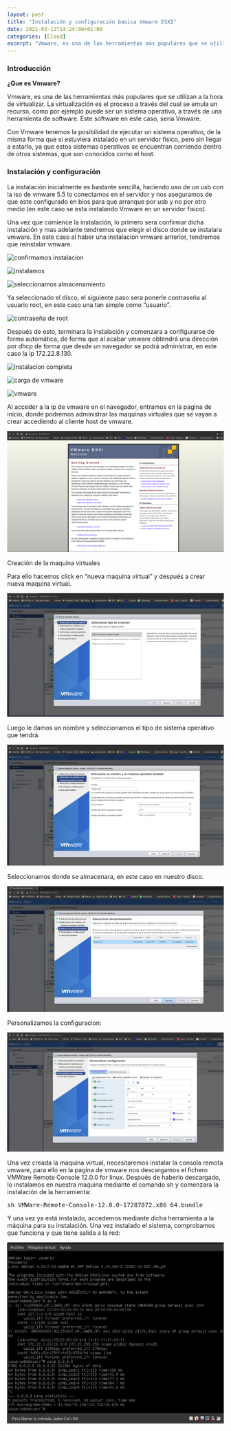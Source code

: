 ```yaml
---
layout: post
title: "Instalación y configuración basica Vmware ESXI"
date: 2021-03-12T14:24:08+01:00
categories: [Cloud]
excerpt: "Vmware, es una de las herramientas más populares que se utilizan a la hora de virtualizar. La virtualización es el proceso a través del cual se emula un recurso, como por ejemplo puede ser un sistema operativo, a través de una herramienta de software. Este software en este caso, sería Vmware."
---
```


### **Introducción** ###

**¿Que es Vmware?**

Vmware, es una de las herramientas más populares que se utilizan a la hora de virtualizar. La virtualización es el proceso a través del cual se emula un recurso, como por ejemplo puede ser un sistema operativo, a través de una herramienta de software. Este software en este caso, sería Vmware.

Con Vmware tenemos la posibilidad de ejecutar un sistema operativo, de la misma forma que si estuviera instalado en un servidor físico, pero sin llegar a estarlo, ya que estos sistemas operativos se encuentran corriendo dentro de otros sistemas, que son conocidos como el host.

### **Instalación y configuración** ###

La instalación inicialmente es bastante sencilla, haciendo uso de un usb con la iso de vmware 5.5 lo conectamos en el servidor y nos aseguramos de que este configurado en bios para que arranque por usb y no por otro medio (en este caso se esta instalando Vmware en un servidor fisico).

Una vez que comience la instalación, lo primero sera confirmar dicha instalación y mas adelante tendremos que elegir el disco donde se instalara vmware. En este caso al haber una instalacion vmware anterior, tendremos que reinstalar vmware.

![confirmamos instalacion](/images/vmware/1.jpg)

![instalamos](/images/vmware/2.jpg)

![seleccionamos almacenamiento](/images/vmware/3.jpg)

Ya seleccionado el disco, el siguiente paso sera ponerle contraseña al usuario root, en este caso una tan simple como “usuario”.

![contraseña de root](/images/vmware/4.jpg)

Después de esto, terminara la instalación y comenzara a configurarse de forma automática, de forma que al acabar vmware obtendrá una dirección por dhcp de forma que desde un navegador se podrá administrar, en este caso la ip 172.22.8.130.

![instalacion completa](/images/vmware/5.jpg)

![carga de vmware](/images/vmware/6.jpg)

![vmware](/images/vmware/7.jpg)

Al acceder a la ip de vmware en el navegador, entramos en la pagina de inicio, donde podremos administrar las maquinas virtuales que se vayan a crear accediendo al cliente host de vmware.

![inicio vmware](/images/vmware/vmware1.png)

Creación de la maquina virtuales

Para ello hacemos click en “nueva maquina virtual” y después a crear nueva maquina virtual.

![creacion de la maquina](/images/vmware/vmware2.png)

Luego le damos un nombre y seleccionamos el tipo de sistema operativo que tendrá.

![nombre y sistema de la maquina](/images/vmware/vmware3.png)

Seleccionamos donde se almacenara, en este caso en nuestro disco.

![almacenamiento](/images/vmware/vmware4.png)

Personalizamos la configuracion:

![configuracion](/images/vmware/vmware6.png)

Una vez creada la maquina virtual, necesitaremos instalar la consola remota vmware, para ello en la pagina de vmware nos descargamos el fichero VMWare Remote Console 12.0.0 for linux. Después de haberlo descargado, lo instalamos en nuestra maquina mediante el comando sh y comenzara la instalación de la herramienta:

<pre>
sh VMWare-Remote-Console-12.0.0-17287072.x86_64.bundle
</pre>

Y una vez ya está instalado, accedemos mediante dicha herramienta a la máquina para su instalación. Una vez instalado el sistema, comprobamos que funciona y que tiene salida a la red:

![funcionamiento de la maquina](/images/vmware/vmware_final.png)